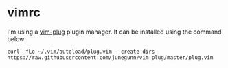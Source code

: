 # vimrc

I'm using a [vim-plug](https://github.com/junegunn/vim-plug) plugin manager. It can be installed using the command below:
```
curl -fLo ~/.vim/autoload/plug.vim --create-dirs https://raw.githubusercontent.com/junegunn/vim-plug/master/plug.vim
```
